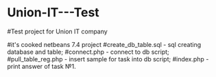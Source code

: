 # Union-IT---Test
#Test project for Union IT company

#it's cooked netbeans 7.4 project
#create_db_table.sql - sql creating database and table;
#connect.php - connect to db script;
#pull_table_reg.php - insert sample for task into db script;
#index.php - print answer of task №1.


